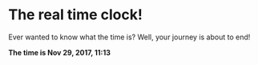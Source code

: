 # The real time clock!

Ever wanted to know what the time is? Well, your journey is about to end!

**The time is Nov 29, 2017, 11:13**